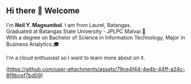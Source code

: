 ## Hi there 👋 Welcome ##

I'm **Neil Y. Magsumbol**. I am from Laurel, Batangas.  
Graduated at Batangas State University - JPLPC Malvar.🏫     
With a degree on Bachelor of Science in Information Technology, Major in Business Analytics.🎓  

I'm a cloud enthusiast so I want to learn more about on it.  



(https://github.com/user-attachments/assets/79ce4f44-4e4b-44ff-a24c-8f9bcef7bd09)
